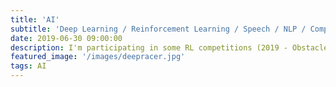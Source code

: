 ```yaml
---
title: 'AI'
subtitle: 'Deep Learning / Reinforcement Learning / Speech / NLP / Computer Vision'
date: 2019-06-30 09:00:00
description: I'm participating in some RL competitions (2019 - Obstacle Tower Challenge, 2019 - AWS DeepRacer) and I'm very hands-on with SOTA articles / progress (follow latest news about Artificial Intelligence with GANs, GPT-3, BERT, YOLO, DeepSpeech,...). Check my latest developments until we reach the limit of GPUs power :)
featured_image: '/images/deepracer.jpg'
tags: AI
---
```

